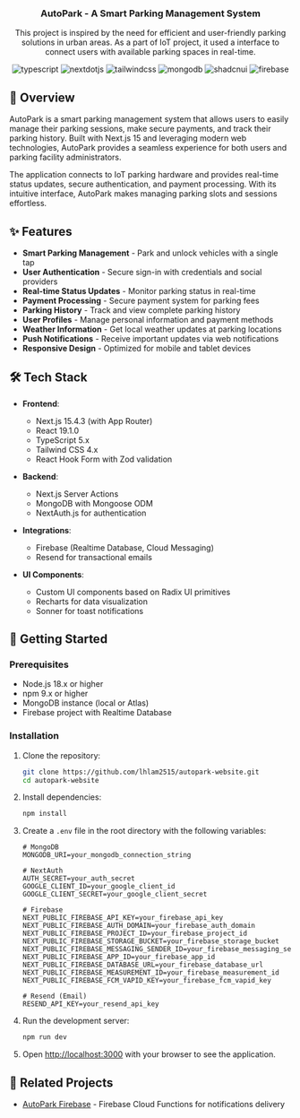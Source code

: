 <div align="center">
  <h3 align="center">AutoPark - A Smart Parking Management System</h3>
   <p align="center">
     This project is inspired by the need for efficient and user-friendly parking solutions in urban areas. As a part of IoT project, it used a interface to connect users with available parking spaces in real-time.
  </p>
  <div>
    <img src="https://img.shields.io/badge/-TypeScript-black?style=for-the-badge&logoColor=white&logo=typescript&color=3178C6" alt="typescript" />
    <img src="https://img.shields.io/badge/-Next_JS-black?style=for-the-badge&logoColor=white&logo=nextdotjs&color=000000" alt="nextdotjs" />
    <img src="https://img.shields.io/badge/-Tailwind_CSS-black?style=for-the-badge&logoColor=white&logo=tailwindcss&color=06B6D4" alt="tailwindcss" />
    <img src="https://img.shields.io/badge/-MongoDB-black?style=for-the-badge&logoColor=white&logo=mongodb&color=47A248" alt="mongodb" />
    <img src="https://img.shields.io/badge/-ShadCN_UI-black?style=for-the-badge&logoColor=white&logo=shadcnui&color=000000" alt="shadcnui" />
    <img src="https://img.shields.io/badge/-Firebase-black?style=for-the-badge&logoColor=DD2C00&logo=firebase&color=FFCA28" alt="firebase" />
  </div>
</div>

## 🚗 Overview

AutoPark is a smart parking management system that allows users to easily manage their parking sessions, make secure payments, and track their parking history. Built with Next.js 15 and leveraging modern web technologies, AutoPark provides a seamless experience for both users and parking facility administrators.

The application connects to IoT parking hardware and provides real-time status updates, secure authentication, and payment processing. With its intuitive interface, AutoPark makes managing parking slots and sessions effortless.

## ✨ Features

- **Smart Parking Management** - Park and unlock vehicles with a single tap
- **User Authentication** - Secure sign-in with credentials and social providers
- **Real-time Status Updates** - Monitor parking status in real-time
- **Payment Processing** - Secure payment system for parking fees
- **Parking History** - Track and view complete parking history
- **User Profiles** - Manage personal information and payment methods
- **Weather Information** - Get local weather updates at parking locations
- **Push Notifications** - Receive important updates via web notifications
- **Responsive Design** - Optimized for mobile and tablet devices

## 🛠️ Tech Stack

- **Frontend**:
  - Next.js 15.4.3 (with App Router)
  - React 19.1.0
  - TypeScript 5.x
  - Tailwind CSS 4.x
  - React Hook Form with Zod validation

- **Backend**:
  - Next.js Server Actions
  - MongoDB with Mongoose ODM
  - NextAuth.js for authentication

- **Integrations**:
  - Firebase (Realtime Database, Cloud Messaging)
  - Resend for transactional emails

- **UI Components**:
  - Custom UI components based on Radix UI primitives
  - Recharts for data visualization
  - Sonner for toast notifications

## 🚀 Getting Started

### Prerequisites

- Node.js 18.x or higher
- npm 9.x or higher
- MongoDB instance (local or Atlas)
- Firebase project with Realtime Database

### Installation

1. Clone the repository:

   ```bash
   git clone https://github.com/lhlam2515/autopark-website.git
   cd autopark-website
   ```

2. Install dependencies:

   ```bash
   npm install
   ```

3. Create a `.env` file in the root directory with the following variables:

   ```env
   # MongoDB
   MONGODB_URI=your_mongodb_connection_string

   # NextAuth
   AUTH_SECRET=your_auth_secret
   GOOGLE_CLIENT_ID=your_google_client_id
   GOOGLE_CLIENT_SECRET=your_google_client_secret

   # Firebase
   NEXT_PUBLIC_FIREBASE_API_KEY=your_firebase_api_key
   NEXT_PUBLIC_FIREBASE_AUTH_DOMAIN=your_firebase_auth_domain
   NEXT_PUBLIC_FIREBASE_PROJECT_ID=your_firebase_project_id
   NEXT_PUBLIC_FIREBASE_STORAGE_BUCKET=your_firebase_storage_bucket
   NEXT_PUBLIC_FIREBASE_MESSAGING_SENDER_ID=your_firebase_messaging_sender_id
   NEXT_PUBLIC_FIREBASE_APP_ID=your_firebase_app_id
   NEXT_PUBLIC_FIREBASE_DATABASE_URL=your_firebase_database_url
   NEXT_PUBLIC_FIREBASE_MEASUREMENT_ID=your_firebase_measurement_id
   NEXT_PUBLIC_FIREBASE_FCM_VAPID_KEY=your_firebase_fcm_vapid_key

   # Resend (Email)
   RESEND_API_KEY=your_resend_api_key
   ```

4. Run the development server:

   ```bash
   npm run dev
   ```

5. Open [http://localhost:3000](http://localhost:3000) with your browser to see the application.

## 🔗 Related Projects

- [AutoPark Firebase](https://github.com/lhlam2515/autopark-functions) - Firebase Cloud Functions for notifications delivery
